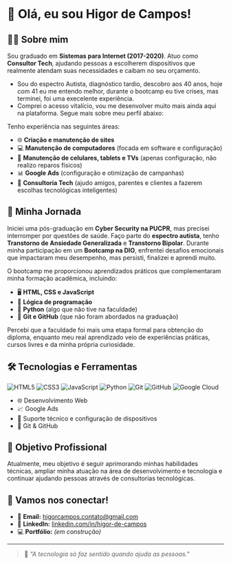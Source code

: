 # 👋 Olá, eu sou Higor de Campos!

## 👨‍💻 Sobre mim

Sou graduado em **Sistemas para Internet (2017-2020)**. Atuo como **Consultor Tech**, ajudando pessoas a escolherem dispositivos que realmente atendam suas necessidades e caibam no seu orçamento.

- Sou do espectro Autista, diagnóstico tardio, descobro aos 40 anos, hoje com 41 eu me entendo melhor, durante o bootcamp eu tive crises, mas terminei, foi uma execelente experiência.
- Comprei o acesso vitalício, vou me desenvolver muito mais ainda aqui na plataforma. Segue mais sobre meu perfil abaixo:  

Tenho experiência nas seguintes áreas:

- 🌐 **Criação e manutenção de sites**
- 💻 **Manutenção de computadores** (focada em software e configuração)
- 📱 **Manutenção de celulares, tablets e TVs** (apenas configuração, não realizo reparos físicos)
- 📊 **Google Ads** (configuração e otimização de campanhas)
- 🧠 **Consultoria Tech** (ajudo amigos, parentes e clientes a fazerem escolhas tecnológicas inteligentes)

## 🚀 Minha Jornada

Iniciei uma pós-graduação em **Cyber Security na PUCPR**, mas precisei interromper por questões de saúde. Faço parte do **espectro autista**, tenho **Transtorno de Ansiedade Generalizada** e **Transtorno Bipolar**. Durante minha participação em um **Bootcamp na DIO**, enfrentei desafios emocionais que impactaram meu desempenho, mas persisti, finalizei e aprendi muito.

O bootcamp me proporcionou aprendizados práticos que complementaram minha formação acadêmica, incluindo:

- 🖥️ **HTML, CSS e JavaScript**
- 🔢 **Lógica de programação**
- 🐍 **Python** (algo que não tive na faculdade)
- 🔗 **Git e GitHub** (que não foram abordados na graduação)

Percebi que a faculdade foi mais uma etapa formal para obtenção do diploma, enquanto meu real aprendizado veio de experiências práticas, cursos livres e da minha própria curiosidade.

## 🛠️ Tecnologias e Ferramentas

![HTML5](https://cdn.jsdelivr.net/gh/devicons/devicon/icons/html5/html5-original.svg) 
![CSS3](https://cdn.jsdelivr.net/gh/devicons/devicon/icons/css3/css3-original.svg) 
![JavaScript](https://cdn.jsdelivr.net/gh/devicons/devicon/icons/javascript/javascript-original.svg) 
![Python](https://cdn.jsdelivr.net/gh/devicons/devicon/icons/python/python-original.svg) 
![Git](https://cdn.jsdelivr.net/gh/devicons/devicon/icons/git/git-original.svg) 
![GitHub](https://cdn.jsdelivr.net/gh/devicons/devicon/icons/github/github-original.svg) 
![Google Cloud](https://cdn.jsdelivr.net/gh/devicons/devicon/icons/googlecloud/googlecloud-original.svg)

- 🌐 Desenvolvimento Web
- 📈 Google Ads
- 🔧 Suporte técnico e configuração de dispositivos
- 🐙 Git & GitHub

## 🎯 Objetivo Profissional

Atualmente, meu objetivo é seguir aprimorando minhas habilidades técnicas, ampliar minha atuação na área de desenvolvimento e tecnologia e continuar ajudando pessoas através de consultorias tecnológicas.

## 🤝 Vamos nos conectar!

- 📧 **Email:** higorcampos.contato@gmail.com
- 💼 **LinkedIn:** [linkedin.com/in/higor-de-campos](https://www.linkedin.com/in/higor-de-campos)
- 💻 **Portfólio:** *(em construção)*

---

> 🌟 _"A tecnologia só faz sentido quando ajuda as pessoas."_

